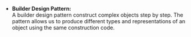 - **Builder Design Pattern:**  
A builder design pattern construct complex objects step by step. The pattern allows us to produce different types and representations of an object using the same construction code.